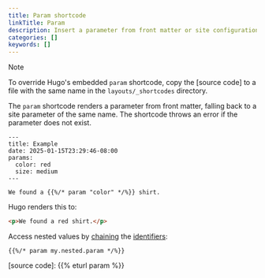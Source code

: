 ```yaml
---
title: Param shortcode
linkTitle: Param
description: Insert a parameter from front matter or site configuration into your content using the param shortcode.
categories: []
keywords: []
---
```


> [!note]
> To override Hugo's embedded `param` shortcode, copy the [source code] to a file with the same name in the `layouts/_shortcodes` directory.

The `param` shortcode renders a parameter from front matter, falling back to a site parameter of the same name. The shortcode throws an error if the parameter does not exist.

```text {file="content/example.md"}
---
title: Example
date: 2025-01-15T23:29:46-08:00
params:
  color: red
  size: medium
---

We found a {{%/* param "color" */%}} shirt.
```

Hugo renders this to:

```html
<p>We found a red shirt.</p>
```

Access nested values by [chaining](g) the [identifiers](g):

```text
{{%/* param my.nested.param */%}}
```

[source code]: {{% eturl param %}}
